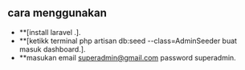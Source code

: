 

## cara menggunakan

- **[install laravel .].
- **[ketikk terminal  php artisan db:seed --class=AdminSeeder buat masuk dashboard.].
- **masukan email superadmin@gmail.com password superadmin.

